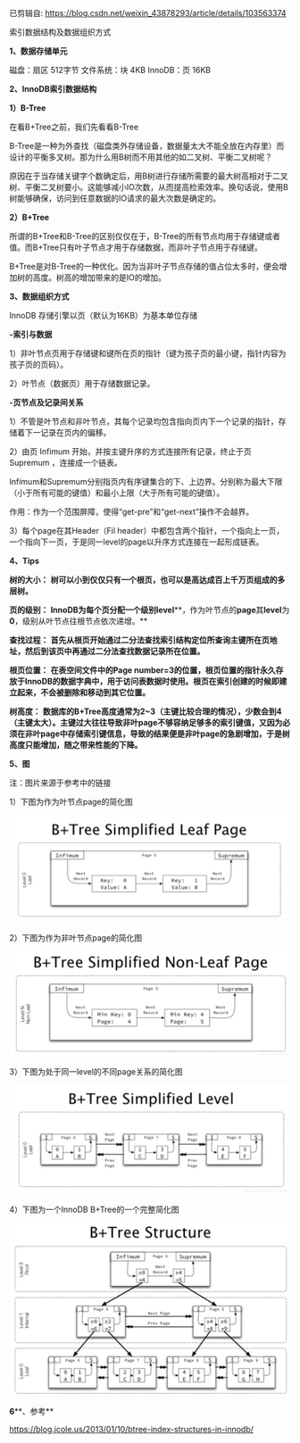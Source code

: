已剪辑自: https://blog.csdn.net/weixin_43878293/article/details/103563374

索引数据结构及数据组织方式

**1、数据存储单元**

磁盘：扇区 512字节
 文件系统：块 4KB
 InnoDB：页 16KB

**2、InnoDB索引数据结构**

**1）B-Tree**

在看B+Tree之前，我们先看看B-Tree

B-Tree是一种为外查找（磁盘类外存储设备，数据量太大不能全放在内存里）而设计的平衡多叉树。那为什么用B树而不用其他的如二叉树、平衡二叉树呢？

原因在于当存储关键字个数确定后，用B树进行存储所需要的最大树高相对于二叉树、平衡二叉树要小。这能够减小IO次数，从而提高检索效率。换句话说，使用B树能够确保，访问到任意数据的IO请求的最大次数是确定的。

**2）B+Tree**

所谓的B+Tree和B-Tree的区别仅仅在于，B-Tree的所有节点均用于存储键或者值。而B+Tree只有叶子节点才用于存储数据，而非叶子节点用于存储键。

B+Tree是对B-Tree的一种优化。因为当非叶子节点存储的值占位太多时，便会增加树的高度。树高的增加带来的是IO的增加。

**3、数据组织方式**

InnoDB 存储引擎以页（默认为16KB）为基本单位存储

**-索引与数据**

1）非叶节点页用于存储键和键所在页的指针（键为孩子页的最小键，指针内容为孩子页的页码）。

2）叶节点（数据页）用于存储数据记录。

**-页节点及记录间关系**

1）不管是叶节点和非叶节点，其每个记录均包含指向页内下一个记录的指针，存储着下一记录在页内的偏移。

2）由页 Infimum 开始，并按主键升序的方式连接所有记录，终止于页 Supremum ，连接成一个链表。

Infimum和Supremum分别指页内有序键集合的下、上边界。分别称为最大下限（小于所有可能的键值）和最小上限（大于所有可能的键值）。

作用：作为一个范围屏障，使得“get-pre”和“get-next”操作不会越界。

3）每个page在其Header（Fil header）中都包含两个指针，一个指向上一页，一个指向下一页，于是同一level的page以升序方式连接在一起形成链表。

**4、Tips**

**树的大小：**
 **树可以小到仅仅只有一个根页，也可以是高达成百上千万页组成的多层树。**

**页的级别：**
 **InnoDB****为每个页分配一个级别****level****，作为叶节点的****page****其****level****为****0****，级别从叶节点往根节点依次递增。**

**查找过程：**
 **首先从根页开始通过二分法查找索引结构定位所查询主键所在页地址，然后到该页中再通过二分法查找数据记录所在位置。**

**根页位置：**
 **在表空间文件中的****Page number=3****的位置，根页位置的指针永久存放于****InnoDB****的数据字典中，用于访问表数据时使用。根页在索引创建的时候即建立起来，不会被删除和移动到其它位置。**

**树高度：**
 **数据库的****B+Tree****高度通常为****2~3****（主键比较合理的情况），少数会到****4****（主键太大）。主键过大往往导致非叶****page****不够容纳足够多的索引键值，又因为必须在非叶****page****中存储索引键信息，导致的结果便是非叶****page****的急剧增加，于是树高度只能增加，随之带来性能的下降。**

**5、图**

注：图片来源于参考中的链接

1）下图为作为叶节点page的简化图
 

![在这里插入图片描述](clip_image001-1598943048472.jpg)


 2）下图为作为非叶节点page的简化图
 

![在这里插入图片描述](clip_image002-1598943048473.jpg)


 3）下图为处于同一level的不同page关系的简化图
 

![在这里插入图片描述](clip_image003-1598943048473.jpg)


 4）下图为一个InnoDB B+Tree的一个完整简化图
 

![在这里插入图片描述](clip_image004-1598943048473.jpg)


 **6****、参考**

https://blog.jcole.us/2013/01/10/btree-index-structures-in-innodb/